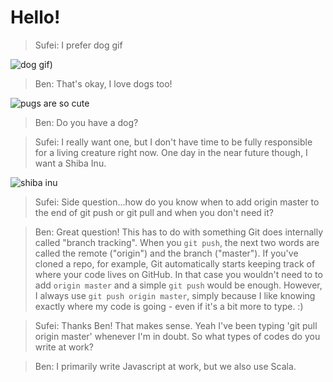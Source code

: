 # Hello!

> Sufei: I prefer dog gif

![dog gif](http://i.giphy.com/LPQ943m8yMcpy.gif)) 

> Ben: That's okay, I love dogs too!

![pugs are so cute](http://i.imgur.com/AaFxl2G.gif)

> Ben: Do you have a dog?

> Sufei: I really want one, but I don't have time to be fully responsible
> for a living creature right now. One day in the near future though, I want
> a Shiba Inu.

![shiba inu](http://i.giphy.com/JFwU3ua1PeM0w.gif)

> Sufei: Side question...how do you know when to add origin master to the
> end of git push or git pull and when you don't need it?

> Ben: Great question! This has to do with something Git does internally called "branch tracking".
> When you `git push`, the next two words are called the remote ("origin") and the branch ("master").
> If you've cloned a repo, for example, Git automatically starts keeping track of where
> your code lives on GitHub. In that case you wouldn't need to to add `origin master` and a simple
> `git push` would be enough. However, I always use `git push origin master`, simply because
> I like knowing exactly where my code is going - even if it's a bit more to type. :)

> Sufei: Thanks Ben! That makes sense. Yeah I've been typing 'git pull origin master'
> whenever I'm in doubt.
> So what types of codes do you write at work?

> Ben: I primarily write Javascript at work, but we also use Scala.

